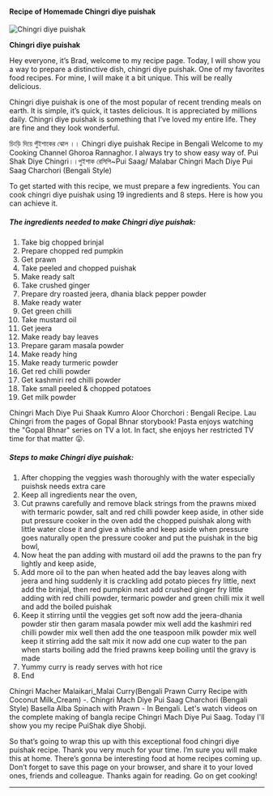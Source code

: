             

#### Recipe of Homemade Chingri diye puishak

![Chingri diye puishak](https://img-global.cpcdn.com/recipes/67bed71fa1fc43a9/751x532cq70/chingri-diye-puishak-recipe-main-photo.jpg)

**Chingri diye puishak**

Hey everyone, it’s Brad, welcome to my recipe page. Today, I will show you a way to prepare a distinctive dish, chingri diye puishak. One of my favorites food recipes. For mine, I will make it a bit unique. This will be really delicious.

Chingri diye puishak is one of the most popular of recent trending meals on earth. It is simple, it’s quick, it tastes delicious. It is appreciated by millions daily. Chingri diye puishak is something that I’ve loved my entire life. They are fine and they look wonderful.

চিংড়ি দিয়ে পুঁইশাকের ঝোল ।। Chingri diye puishak Recipe in Bengali Welcome to my Cooking Channel Ghoroa Rannaghor. I always try to show easy way of. Pui Shak Diye Chingri।।পুইশাক রেসিপি~Pui Saag/ Malabar Chingri Mach Diye Pui Saag Charchori (Bengali Style)

To get started with this recipe, we must prepare a few ingredients. You can cook chingri diye puishak using 19 ingredients and 8 steps. Here is how you can achieve it.

##### The ingredients needed to make Chingri diye puishak:

1.  Take big chopped brinjal
2.  Prepare chopped red pumpkin
3.  Get prawn
4.  Take peeled and chopped puishak
5.  Make ready salt
6.  Take crushed ginger
7.  Prepare dry roasted jeera, dhania black pepper powder
8.  Make ready water
9.  Get green chilli
10.  Take mustard oil
11.  Get jeera
12.  Make ready bay leaves
13.  Prepare garam masala powder
14.  Make ready hing
15.  Make ready turmeric powder
16.  Get red chilli powder
17.  Get kashmiri red chilli powder
18.  Take small peeled & chopped potatoes
19.  Get milk powder

Chingri Mach Diye Pui Shaak Kumro Aloor Chorchori : Bengali Recipe. Lau Chingri from the pages of Gopal Bhnar storybook! Pasta enjoys watching the "Gopal Bhnar" series on TV a lot. In fact, she enjoys her restricted TV time for that matter 😛.

##### Steps to make Chingri diye puishak:

1.  After chopping the veggies wash thoroughly with the water especially puishsk needs extra care
2.  Keep all ingredients near the oven,
3.  Cut prawns carefully and remove black strings from the prawns mixed with termaric powder, salt and red chilli powder keep aside, in other side put pressure cooker in the oven add the chopped puishak along with little water close it and give a whistle and keep aside when pressure goes naturally open the pressure cooker and put the puishak in the big bowl,
4.  Now heat the pan adding with mustard oil add the prawns to the pan fry lightly and keep aside,
5.  Add more oil to the pan when heated add the bay leaves along with jeera and hing suddenly it is crackling add potato pieces fry little, next add the brinjal, then red pumpkin next add crushed ginger fry little adding with red chilli powder, termaric powder and green chilli mix it well and add the boiled puishak
6.  Keep it stirring until the veggies get soft now add the jeera-dhania powder stir then garam masala powder mix well add the kashmiri red chilli powder mix well then add the one teaspoon milk powder mix well keep it stirring add the salt mix it now add one cup water to the pan when starts boiling add the fried prawns keep boiling until the gravy is made
7.  Yummy curry is ready serves with hot rice
8.  End

Chingri Macher Malaikari\_Malai Curry(Bengali Prawn Curry Recipe with Coconut Milk\_Cream) -. Chingri Mach Diye Pui Saag Charchori (Bengali Style) Basella Alba Spinach with Prawn - In Bengali. Let's watch videos on the complete making of bangla recipe Chingri Mach Diye Pui Saag. Today I'll show you my recipe PuiShak diye Shobji.

So that’s going to wrap this up with this exceptional food chingri diye puishak recipe. Thank you very much for your time. I’m sure you will make this at home. There’s gonna be interesting food at home recipes coming up. Don’t forget to save this page on your browser, and share it to your loved ones, friends and colleague. Thanks again for reading. Go on get cooking!

* * *
